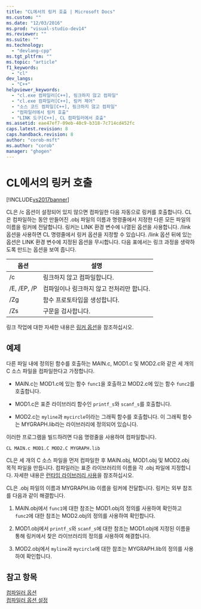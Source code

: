 ```yaml
---
title: "CL에서의 링커 호출 | Microsoft Docs"
ms.custom: ""
ms.date: "12/03/2016"
ms.prod: "visual-studio-dev14"
ms.reviewer: ""
ms.suite: ""
ms.technology: 
  - "devlang-cpp"
ms.tgt_pltfrm: ""
ms.topic: "article"
f1_keywords: 
  - "cl"
dev_langs: 
  - "C++"
helpviewer_keywords: 
  - "cl.exe 컴파일러[C++], 링크하지 않고 컴파일"
  - "cl.exe 컴파일러[C++], 링커 제어"
  - "소스 코드 컴파일[C++], 링크하지 않고 컴파일"
  - "컴파일러에서 링커 호출"
  - "LINK 도구[C++], CL 컴파일러에서 호출"
ms.assetid: eae47ef7-09eb-40c9-b318-7c714cd452fc
caps.latest.revision: 8
caps.handback.revision: 8
author: "corob-msft"
ms.author: "corob"
manager: "ghogen"
---
```

# CL에서의 링커 호출
[!INCLUDE[vs2017banner](../../assembler/inline/includes/vs2017banner.md)]

CL은 \/c 옵션이 설정되어 있지 않으면 컴파일한 다음 자동으로 링커를 호출합니다.  CL은 컴파일하는 동안 만들어진 .obj 파일의 이름과 명령줄에서 지정한 다른 모든 파일의 이름을 링커에 전달합니다.  링커는 LINK 환경 변수에 나열된 옵션을 사용합니다.  \/link 옵션을 사용하면 CL 명령줄에서 링커 옵션을 지정할 수 있습니다.  \/link 옵션 뒤에 있는 옵션은 LINK 환경 변수에 지정된 옵션을 무시합니다.  다음 표에서는 링크 과정을 생략하도록 만드는 옵션을 보여 줍니다.  
  
|옵션|설명|  
|--------|--------|  
|\/c|링크하지 않고 컴파일합니다.|  
|\/E, \/EP, \/P|컴파일이나 링크하지 않고 전처리만 합니다.|  
|\/Zg|함수 프로토타입을 생성합니다.|  
|\/Zs|구문을 검사합니다.|  
  
 링크 작업에 대한 자세한 내용은 [링커 옵션](../../build/reference/linker-options.md)을 참조하십시오.  
  
## 예제  
 다른 파일 내에 정의된 함수를 호출하는 MAIN.c, MOD1.c 및 MOD2.c와 같은 세 개의 C 소스 파일을  컴파일한다고 가정합니다.  
  
-   MAIN.c는 MOD1.c에 있는 함수 `func1`을 호출하고 MOD2.c에 있는 함수 `func2`를 호출합니다.  
  
-   MOD1.c은 표준 라이브러리 함수인 `printf_s`와 `scanf_s`를 호출합니다.  
  
-   MOD2.c는 `myline`과 `mycircle`이라는 그래픽 함수를 호출합니다. 이 그래픽 함수는 MYGRAPH.lib라는 라이브러리에 정의되어 있습니다.  
  
 이러한 프로그램을 빌드하려면 다음 명령줄을 사용하여 컴파일합니다.  
  
```  
CL MAIN.c MOD1.C MOD2.C MYGRAPH.lib  
```  
  
 CL은 세 개의 C 소스 파일을 먼저 컴파일한 후 MAIN.obj, MOD1.obj 및 MOD2.obj 목적 파일을 만듭니다.  컴파일러는 표준 라이브러리의 이름을 각 .obj 파일에 지정합니다.  자세한 내용은 [런타임 라이브러리 사용](../../build/reference/md-mt-ld-use-run-time-library.md)을 참조하십시오.  
  
 CL은 .obj 파일의 이름과 MYGRAPH.lib 이름을 링커에 전달합니다.  링커는 외부 참조를 다음과 같이 해결합니다.  
  
1.  MAIN.obj에서 `func1`에 대한 참조는 MOD1.obj의 정의를 사용하여 확인하고 `func2`에 대한 참조는 MOD2.obj의 정의를 사용하여 확인합니다.  
  
2.  MOD1.obj에서 `printf_s`와 `scanf_s`에 대한 참조는 MOD1.obj에 지정된 이름을 통해 링커에서 찾은 라이브러리의 정의를 사용하여 해결합니다.  
  
3.  MOD2.obj에서 `myline`과 `mycircle`에 대한 참조는 MYGRAPH.lib의 정의를 사용하여 확인합니다.  
  
## 참고 항목  
 [컴파일러 옵션](../../build/reference/compiler-options.md)   
 [컴파일러 옵션 설정](../../build/reference/setting-compiler-options.md)